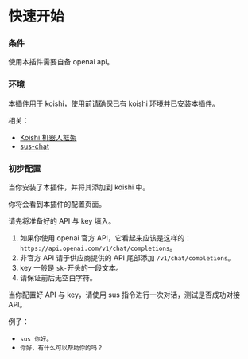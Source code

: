 # 快速开始

### 条件

使用本插件需要自备 openai api。

### 环境

本插件用于 koishi，使用前请确保已有 koishi 环境并已安装本插件。

相关：

- [Koishi 机器人框架](https://koishi.chat/zh-CN/)
- [sus-chat](https://github.com/BERADQ/koishi-sus-chat)

### 初步配置

当你安装了本插件，并将其添加到 koishi 中。

你将会看到本插件的配置页面。

请先将准备好的 API 与 key 填入。

1. 如果你使用 openai 官方 API，它看起来应该是这样的：`https://api.openai.com/v1/chat/completions`。
2. 非官方 API 请于供应商提供的 API 尾部添加 `/v1/chat/completions`。
3. key 一般是 `sk-`开头的一段文本。
4. 请保证前后无空白字符。

当你配置好 API 与 key，请使用 sus 指令进行一次对话，测试是否成功对接 API。

例子：

- `sus 你好`。
- `你好，有什么可以帮助你的吗？`
